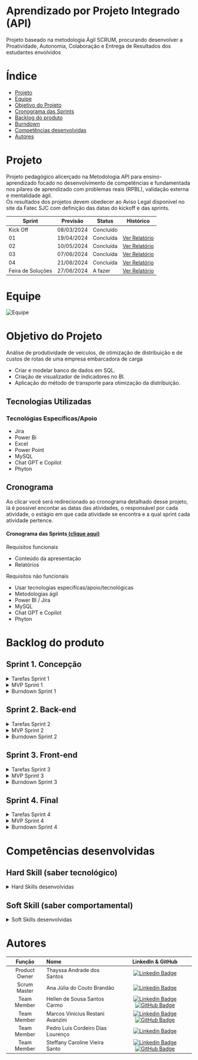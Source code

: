 
# Aprendizado por Projeto Integrado (API)

Projeto baseado na metodologia Ágil SCRUM, procurando desenvolver a Proatividade, Autonomia, Colaboração e Entrega de Resultados dos estudantes envolvidos

# Índice
* [Projeto](#projeto)
* [Equipe](#equipe)
* [Objetivo do Projeto](#objetivo-do-projeto)
* [Cronograma das Sprints](#cronograma)
* [Backlog do produto](#Backlog-do-produto)
* [Burndown](#Burndown)
* [Competências desenvolvidas](#competências-desenvolvidas)
* [Autores](#autores)

# Projeto 
Projeto pedagógico alicerçado na Metodologia API para ensino-aprendizado focado no desenvolvimento de competências e fundamentada nos pilares de aprendizado com problemas reais (RPBL), validação externa e mentalidade ágil.  
Os resultados dos projetos devem obedecer ao Aviso Legal disponível no site da Fatec SJC com definição das datas do kickoff e das sprints.

Sprint | Previsão | Status| Histórico|
|------|--------|------|--------|
|Kick Off | 08/03/2024 | Concluído || 
|01| 19/04/2024 | Concluída | [Ver Relatório](https://github.com/hllncarmo/G1_API/blob/main/Docs/RelatórioS1.pdf) | 
|02| 10/05/2024 | Concluída | [Ver Relatório](https://github.com/hllncarmo/G1_API/blob/main/Docs/RelatorioSprint2.pdf) | 
|03| 07/06/2024 | Concluída | [Ver Relatório](https://github.com/hllncarmo/G1_API/blob/main/Docs/Relato%CC%81rio%20Sprint%203.pdf) | 
|04| 21/06/2024| Concluída | [Ver Relatório]() | 
|Feira de Soluções| 27/06/2024 | A fazer |[Ver Relatório]() | 

# Equipe
![Equipe](https://github.com/hllncarmo/G1_API/blob/main/WhatsApp%20Image%202024-04-15%20at%2012.26.31.jpeg)

# Objetivo do Projeto
Análise de produtividade de veículos, de otimização de distribuição e de custos de rotas de uma empresa embarcadora de carga
* Criar e modelar banco de dados em SQL.
* Criação de visualizador de indicadores no BI.
* Aplicação do método de transporte para otimização da distribuição.

## Tecnologias Utilizadas
 ### Tecnológias Específicas/Apoio
 * Jira
 * Power Bi
 * Excel
 * Power Point
 * MySQL
 * Chat GPT e Copilot
 * Phyton

## Cronograma
Ao clicar você será redirecionado ao cronograma detalhado desse projeto, lá é possivel encontar as datas das atividades, o responsável por cada atividade, o estágio em que cada atividade se encontra e a qual sprint cada atividade pertence.

#### Cronograma das Sprints[ (clique aqui)](https://g3log-2semestre.atlassian.net/jira/software/projects/GA3/boards/2/backlog)

Requisitos funcionais 
- Conteúdo da apresentação   
- Relatórios 
  
Requisitos não funcionais
- Usar tecnologias especifícas/apoio/tecnológicas
- Metodologias ágil
- Power BI / Jira
- MySQL
- Chat GPT e Copilot
- Phyton

# Backlog do produto

## Sprint 1. Concepção

<details>
<summary>Tarefas Sprint 1</summary>
 
- [x] Criar relatório da Sprint;
- [x] Estruturar Jira;
- [x] Estruturar Github;
- [x] Verificar a existência de erros nas bases de dados apresentadas e identificá-los;
- [x] Fazer Burndown da Estimativa das atividades;
- [x] Estruturar base de dados MySQL;

</details>

<details>
<summary>MVP Sprint 1</summary>

![MVP2](https://github.com/hllncarmo/G1_API/blob/main/Img/MVP1.png)
![MVP2](https://github.com/hllncarmo/G1_API/blob/main/Img/MVP2.png)

</details>

<details>
<summary>Burndown Sprint 1</summary>
 
![BRDW1](https://github.com/hllncarmo/G1_API/blob/main/Img/Burndown.png)

</details>

## Sprint 2. Back-end

<details>
<summary>Tarefas Sprint 2</summary>
 
- [X] Estabelecer conexão MySQL > PowerBI
- [X] Criar estrutura de dados PowerBI
- [X] Criar padrão das views para PowerBI
- [X] Criar Código inicial para Otimização
- [X] Definir modelo de otimização
- [X] Criar os KPIs
- [X] Corrigir outliers e erros da base
- [X] Tirar dúvidas com o cliente
- [X] Montar views iniciais para o projeto
- [X] Criar relatório da sprint
- [X] Fazer Power Point para apresentação da sprint
- [X] Atualizar GitHub
</details>

<details>
<summary>MVP Sprint 2</summary>

### MVP da Sprint 2
- Telas Inicias Para o Power Bi
  ![MVPS2](https://github.com/hllncarmo/G1_API/blob/main/Img/TelaBi.jpg)
- Primeiro Código para otimização
```python 
 from pulp import LpMinimize, LpProblem, lpSum, LpVariable, LpStatus

   # Define the problem data
  plants = [3403208, 3423909, 3424402]  # 3 plants
  customers = [2301, 2302, 2303, 2304, 2305, 
               2306, 2307, 2308, 2309, 2310, 
               2311, 2312, 2313, 2314, 2315, 
               2316, 2317, 2318, 2319, 2320, 
               2321, 2322, 2323, 2324, 2325, 
               2326, 2327, 2328, 2329, 2330, 
               2331, 2332, 2333, 2334, 2335, 
               2336, 2337, 2338, 2339, 2340, 
               2341, 2342, 2343, 2344, 2345, 
               2346, 2347, 2348, 2349, 2350, 
               2351]  # 51 customers
  
  transportation_costs = {
  	(3423909, 2311): 0.0008195227607521,
  	(3403208, 2301): 0.083098556,
  	(3403208, 2302): 0.0959718,
  	(3403208, 2303): 0.073410231,
  	(3403208, 2304): 0.000833955,
  	(3403208, 2305): 0.000754846,
  	(3403208, 2306): 0.000857057,
  	(3403208, 2307): 0.1063934,
  	(3403208, 2308): 0.000818302,
  	(3403208, 2309): 0.000970116,
  	(3403208, 2310): 0.001763784,
  	(3403208, 2311): 0.00065115,
  	(3403208, 2312): 0.001376759,
  	(3403208, 2313): 0.188478712,
  	(3403208, 2314): 0.050510988,
  	(3403208, 2315): 0.001593072,
  	(3403208, 2316): 0.001849338,
  	(3403208, 2317): 0.092174201,
  	(3403208, 2318): 0.001238375,
  	(3403208, 2319): 0.001328067,
  	(3403208, 2320): 0.152242067,
  	(3403208, 2321): 0.089610694,
  	(3403208, 2322): 0.001277949,
  	(3403208, 2323): 0.155357067,
  	(3403208, 2324): 0.000963045,
  	(3403208, 2325): 0.124359978,
  	(3403208, 2326): 0.000638521,
  	(3403208, 2327): 0.001089962,
  	(3403208, 2328): 0.001099177,
  	(3403208, 2329): 0.195217885,
  	(3403208, 2330): 0.071775025,
  	(3403208, 2331): 0.001126749,
  	(3403208, 2332): 0.062108438,
  	(3403208, 2333): 0.107758794,
  	(3403208, 2334): 0.001241036,
  	(3403208, 2335): 0.001076807,
  	(3403208, 2336): 999999,
  	(3403208, 2337): 999999,
  	(3403208, 2338): 999999,
  	(3403208, 2339): 0.11130875,
  	(3403208, 2340): 0.00175132,
  	(3403208, 2341): 0.001677139,
  	(3403208, 2342): 0.001269774,
  	(3403208, 2343): 0.001600825,
  	(3403208, 2344): 0.001103101,
  	(3403208, 2345): 0.001273323,
  	(3403208, 2346): 0.07951125,
  	(3403208, 2347): 0.00505025,
  	(3403208, 2348): 0.001069554,
  	(3403208, 2349): 0.1966195,
  	(3403208, 2350): 0.000737253,
  	(3403208, 2351): 0.035504178,
  	(3423909, 2301): 999999,
  	(3423909, 2302): 999999,
  	(3423909, 2303): 999999,
  	(3423909, 2304): 999999,
  	(3423909, 2305): 0.002361481,
  	(3423909, 2306): 999999,
  	(3423909, 2307): 999999,
  	(3423909, 2308): 0.002435014,
  	(3423909, 2309): 0.011163711,
  	(3423909, 2310): 0.000490668,
  	(3423909, 2311): 0.002173528,
  	(3423909, 2312): 999999,
  	(3423909, 2313): 999999,
  	(3423909, 2314): 999999,
  	(3423909, 2315): 999999,
  	(3423909, 2316): 999999,
  	(3423909, 2317): 999999,
  	(3423909, 2318): 999999,
  	(3423909, 2319): 999999,
  	(3423909, 2320): 999999,
  	(3423909, 2321): 999999,
  	(3423909, 2322): 999999,
  	(3423909, 2323): 999999,
  	(3423909, 2324): 0.0645915,
  	(3423909, 2325): 999999,
  	(3423909, 2326): 0.000976607,
  	(3423909, 2327): 0.074768885,
  	(3423909, 2328): 0.000369302,
  	(3423909, 2329): 0.000629951,
  	(3423909, 2330): 0.000674545,
  	(3423909, 2331): 0.001068954,
  	(3423909, 2332): 0.063041611,
  	(3423909, 2333): 0.628467,
  	(3423909, 2334): 0.005974944,
  	(3423909, 2335): 0.004159029,
  	(3423909, 2336): 0.001160086,
  	(3423909, 2337): 0.000669215,
  	(3423909, 2338): 0.000895017,
  	(3423909, 2339): 0.059599383,
  	(3423909, 2340): 0.000570971,
  	(3423909, 2341): 0.00096336,
  	(3423909, 2342): 0.000885295,
  	(3423909, 2343): 0.000527028,
  	(3423909, 2344): 999999,
  	(3423909, 2345): 999999,
  	(3423909, 2346): 999999,
  	(3423909, 2347): 0.00098037,
  	(3423909, 2348): 0.001231035,
  	(3423909, 2349): 0.073297456,
  	(3423909, 2350): 0.001075844,
  	(3423909, 2351): 0.063783659,
  	(3424402, 2301): 0.000346899,
  	(3424402, 2302): 0.000561724,
  	(3424402, 2303): 0.000784609,
  	(3424402, 2304): 0.000677017,
  	(3424402, 2305): 0.000298686,
  	(3424402, 2306): 0.000691641,
  	(3424402, 2307): 0.000307238,
  	(3424402, 2308): 0.000687612,
  	(3424402, 2309): 0.00017592,
  	(3424402, 2310): 0.004571612,
  	(3424402, 2311): 0.000300203,
  	(3424402, 2312): 999999,
  	(3424402, 2313): 999999,
  	(3424402, 2314): 999999,
  	(3424402, 2315): 999999,
  	(3424402, 2316): 999999,
  	(3424402, 2317): 999999,
  	(3424402, 2318): 999999,
  	(3424402, 2319): 0.002830106,
  	(3424402, 2320): 0.08292375,
  	(3424402, 2321): 0.1658475,
  	(3424402, 2322): 0.001063248,
  	(3424402, 2323): 0.146365962,
  	(3424402, 2324): 0.054487753,
  	(3424402, 2325): 0.073182981,
  	(3424402, 2326): 0.000882541,
  	(3424402, 2327): 0.146365962,
  	(3424402, 2328): 0.000961346,
  	(3424402, 2329): 0.163528077,
  	(3424402, 2330): 0.066339,
  	(3424402, 2331): 0.000671448,
  	(3424402, 2332): 0.105039667,
  	(3424402, 2333): 0.1914395,
  	(3424402, 2334): 0.001022395,
  	(3424402, 2335): 0.000715582,
  	(3424402, 2336): 0.001899043,
  	(3424402, 2337): 0.001085629,
  	(3424402, 2338): 0.001241254,
  	(3424402, 2339): 999999,
  	(3424402, 2340): 999999,
  	(3424402, 2341): 999999,
  	(3424402, 2342): 999999,
  	(3424402, 2343): 999999,
  	(3424402, 2344): 0.000797775,
  	(3424402, 2345): 0.000914069,
  	(3424402, 2346): 0.042719844,
  	(3424402, 2347): 0.001318893,
  	(3424402, 2348): 0.001725242,
  	(3424402, 2349): 0.275556667,
  	(3424402, 2350): 0.001698401,
  	(3424402, 2351): 0.378577157
  }
  
  customer_demands = {
      2301:	5973721,
      2302:	1778080, 
      2303:	5958798, 
      2304:	896173, 
      2305:	3241494, 
      2306:	3244827, 
      2307:	12738726, 
      2308:	6792503, 
      2309:	7471374, 
      2310:	2098730, 
      2311:	7295028, 
      2312:	1350774, 
      2313:	1439856, 
      2314:	3977784, 
      2315:	3666906, 
      2316:	271034, 
      2317:	1272373, 
      2318:	569236, 
      2319:	1589336, 
      2320:	5063433, 
      2321:	10686204, 
      2322:	2495205, 
      2323:	1753764, 
      2324:	20427048, 
      2325:	7828763, 
      2326:	5788209, 
      2327:	11836544, 
      2328:	6145143, 
      2329:	13860432, 
      2330:	3482379, 
      2331:	4084642, 
      2332:	10839219, 
      2333:	1336988, 
      2334:	1898750, 
      2335:	14197671, 
      2336:	1716192, 
      2337:	827342, 
      2338:	2539443, 
      2339:	1789064, 
      2340:	973767, 
      2341:	5304924, 
      2342:	838856, 
      2343:	8150094, 
      2344:	678417, 
      2345:	3600095, 
      2346:	3522678, 
      2347:	3675315, 
      2348:	1310374, 
      2349:	1761137, 
      2350:	4402893, 
      2351:	1331761 
  }
  
  plant_supplies = {
      3403208: 90000000,
      3423909: 90000000,
      3424402: 90000000
  }
  
  # Create the linear programming problem
  prob = LpProblem("Transportation_Cost_Minimization", LpMinimize)
  
  # Define the decision variables
  shipments = LpVariable.dicts("Shipments", (plants, customers), 0, None, cat='Integer')
  
  # Define the objective function
  try:
      prob += lpSum([transportation_costs[(p, c)] * shipments[p][c] for p in plants for c in customers])
  except KeyError as e:
      print(f"Missing combination: {e}")
  # Define the constraints
  for p in plants:
      prob += lpSum([shipments[p][c] for c in customers]) <= plant_supplies[p]
  
  for c in customers:
      prob += lpSum([shipments[p][c] for p in plants]) == customer_demands[c]
  
  
  
  # Solve the problem
  prob.solve()
  
  # Print the results
  print("Status:", LpStatus[prob.status])
  for v in prob.variables():
      print(v.name, "=", v.varValue)

```

</details>


<details>
<summary>Burndown Sprint 2</summary>

![BRDW2](https://github.com/hllncarmo/G1_API/blob/main/Img/BurnDown2.jpg)

</details>

## Sprint 3. Front-end

<details>
<summary>Tarefas Sprint 3</summary>
 
- [X] Modelar telas adicionais do Power Bi
- [X] Modelar as visões para o padrão estabelecido
- [X] Utilizar o modelo definido para executar a otimização
- [X] Criar Visualização de otimização de rotas por veiculo
- [X] Montar views iniciais
- [X] Criar relatório da Sprint
- [X] Tirar dúvidas com o cliente
- [X] Atualizar GitHub
- [X] Verificar possibilidade de views complementares

</details>

<details>
<summary>MVP Sprint 3</summary>

### Visualizações no Power Bi com os dados da otimização
- Telas Power Bi
  ![MVPS3](https://github.com/hllncarmo/G1_API/blob/main/Captura%20de%20tela%202024-06-06%20211533.png)
- Primeiro Código para otimização
```python
from pulp import LpMinimize, LpProblem, lpSum, LpVariable, LpStatus

# Define the problem data
plants = [3403208, 3423909, 3424402]  # 3 plants
customers = [2301, 2302, 2303, 2304, 2305, 
             2306, 2307, 2308, 2309, 2310, 
             2311, 2312, 2313, 2314, 2315, 
             2316, 2317, 2318, 2319, 2320, 
             2321, 2322, 2323, 2324, 2325, 
             2326, 2327, 2328, 2329, 2330, 
             2331, 2332, 2333, 2334, 2335, 
             2336, 2337, 2338, 2339, 2340, 
             2341, 2342, 2343, 2344, 2345, 
             2346, 2347, 2348, 2349, 2350, 
             2351]  # 51 customers

transportation_costs = {
	(3403208, 2301): 0.581689889,
	(3403208, 2302): 0.479859,
	(3403208, 2303): 0.440461389,
	(3403208, 2304): 0.456173529,
	(3403208, 2305): 0.492159853,
	(3403208, 2306): 0.544231152,
	(3403208, 2307): 0.531967,
	(3403208, 2308): 0.540897912,
	(3403208, 2309): 0.424910965,
	(3403208, 2310): 0.714332699,
	(3403208, 2311): 0.403713274,
	(3403208, 2312): 0.788882677,
	(3403208, 2313): 0.753914848,
	(3403208, 2314): 0.707153831,
	(3403208, 2315): 0.825211267,
	(3403208, 2316): 0.834051632,
	(3403208, 2317): 0.829567813,
	(3403208, 2318): 0.821042543,
	(3403208, 2319): 0.690594586,
	(3403208, 2320): 0.761210333,
	(3403208, 2321): 0.80649625,
	(3403208, 2322): 0.691370481,
	(3403208, 2323): 0.776785333,
	(3403208, 2324): 0.704948765,
	(3403208, 2325): 0.621799889,
	(3403208, 2326): 0.693433396,
	(3403208, 2327): 0.706295309,
	(3403208, 2328): 0.725456763,
	(3403208, 2329): 0.780871538,
	(3403208, 2330): 0.78952527,
	(3403208, 2331): 0.691823939,
	(3403208, 2332): 0.683192821,
	(3403208, 2333): 0.646552766,
	(3403208, 2334): 0.67760587,
	(3403208, 2335): 0.687003068,
	(3403208, 2336): 999999,
	(3403208, 2337): 999999,
	(3403208, 2338): 999999,
	(3403208, 2339): 0.89047,
	(3403208, 2340): 0.956220721,
	(3403208, 2341): 0.902300672,
	(3403208, 2342): 0.892650771,
	(3403208, 2343): 0.973301747,
	(3403208, 2344): 0.629870511,
	(3403208, 2345): 0.63538812,
	(3403208, 2346): 0.63609,
	(3403208, 2347): 0.424221,
	(3403208, 2348): 0.319796772,
	(3403208, 2349): 0.393239,
	(3403208, 2350): 0.388532513,
	(3403208, 2351): 0.426050139,
	(3423909, 2301): 999999,
	(3423909, 2302): 999999,
	(3423909, 2303): 999999,
	(3423909, 2304): 999999,
	(3423909, 2305): 0.384921411,
	(3423909, 2306): 999999,
	(3423909, 2307): 999999,
	(3423909, 2308): 0.384732184,
	(3423909, 2309): 0.424221,
	(3423909, 2310): 0.332182532,
	(3423909, 2311): 0.384714542,
	(3423909, 2312): 999999,
	(3423909, 2313): 999999,
	(3423909, 2314): 999999,
	(3423909, 2315): 999999,
	(3423909, 2316): 999999,
	(3423909, 2317): 999999,
	(3423909, 2318): 999999,
	(3423909, 2319): 999999,
	(3423909, 2320): 999999,
	(3423909, 2321): 999999,
	(3423909, 2322): 999999,
	(3423909, 2323): 999999,
	(3423909, 2324): 0.3229575,
	(3423909, 2325): 999999,
	(3423909, 2326): 0.353531597,
	(3423909, 2327): 0.373844423,
	(3423909, 2328): 0.354898829,
	(3423909, 2329): 0.367891282,
	(3423909, 2330): 0.420241744,
	(3423909, 2331): 0.351685809,
	(3423909, 2332): 0.378249667,
	(3423909, 2333): 0.628467,
	(3423909, 2334): 0.424221,
	(3423909, 2335): 0.424221,
	(3423909, 2336): 0.470995102,
	(3423909, 2337): 0.45372783,
	(3423909, 2338): 0.450193701,
	(3423909, 2339): 0.536394444,
	(3423909, 2340): 0.60808452,
	(3423909, 2341): 0.563565321,
	(3423909, 2342): 0.558621044,
	(3423909, 2343): 0.60713659,
	(3423909, 2344): 999999,
	(3423909, 2345): 999999,
	(3423909, 2346): 999999,
	(3423909, 2347): 0.677435774,
	(3423909, 2348): 0.720155369,
	(3423909, 2349): 0.586379648,
	(3423909, 2350): 0.673478162,
	(3423909, 2351): 0.637836585,
	(3424402, 2301): 0.442990636,
	(3424402, 2302): 0.409496915,
	(3424402, 2303): 0.407212002,
	(3424402, 2304): 0.394700974,
	(3424402, 2305): 0.41995255,
	(3424402, 2306): 0.401843269,
	(3424402, 2307): 0.423066157,
	(3424402, 2308): 0.401565675,
	(3424402, 2309): 0.467243454,
	(3424402, 2310): 0.416016692,
	(3424402, 2311): 0.548170849,
	(3424402, 2312): 999999,
	(3424402, 2313): 999999,
	(3424402, 2314): 999999,
	(3424402, 2315): 999999,
	(3424402, 2316): 999999,
	(3424402, 2317): 999999,
	(3424402, 2318): 999999,
	(3424402, 2319): 0.416025571,
	(3424402, 2320): 0.331695,
	(3424402, 2321): 0.331695,
	(3424402, 2322): 0.339176069,
	(3424402, 2323): 0.292731923,
	(3424402, 2324): 0.326926515,
	(3424402, 2325): 0.292731923,
	(3424402, 2326): 0.320362562,
	(3424402, 2327): 0.292731923,
	(3424402, 2328): 0.369156958,
	(3424402, 2329): 0.327056154,
	(3424402, 2330): 0.331695,
	(3424402, 2331): 0.349153,
	(3424402, 2332): 0.315119,
	(3424402, 2333): 0.382879,
	(3424402, 2334): 0.382879,
	(3424402, 2335): 0.342763801,
	(3424402, 2336): 0.719737191,
	(3424402, 2337): 0.699144814,
	(3424402, 2338): 0.693860886,
	(3424402, 2339): 999999,
	(3424402, 2340): 999999,
	(3424402, 2341): 999999,
	(3424402, 2342): 999999,
	(3424402, 2343): 999999,
	(3424402, 2344): 0.465102596,
	(3424402, 2345): 0.477143788,
	(3424402, 2346): 0.469918289,
	(3424402, 2347): 0.879701638,
	(3424402, 2348): 0.935080972,
	(3424402, 2349): 1.1022266667,
	(3424402, 2350): 1.0105483568,
	(3424402, 2351): 1.1357314706
}

customer_demands = {
    2301:	5973721,
    2302:	1778080, 
    2303:	5958798, 
    2304:	896173, 
    2305:	3241494, 
    2306:	3244827, 
    2307:	12738726, 
    2308:	6792503, 
    2309:	7471374, 
    2310:	2098730, 
    2311:	7295028, 
    2312:	1350774, 
    2313:	1439856, 
    2314:	3977784, 
    2315:	3666906, 
    2316:	271034, 
    2317:	1272373, 
    2318:	569236, 
    2319:	1589336, 
    2320:	5063433, 
    2321:	10686204, 
    2322:	2495205, 
    2323:	1753764, 
    2324:	20427048, 
    2325:	7828763, 
    2326:	5788209, 
    2327:	11836544, 
    2328:	6145143, 
    2329:	13860432, 
    2330:	3482379, 
    2331:	4084642, 
    2332:	10839219, 
    2333:	1336988, 
    2334:	1898750, 
    2335:	14197671, 
    2336:	1716192, 
    2337:	827342, 
    2338:	2539443, 
    2339:	1789064, 
    2340:	973767, 
    2341:	5304924, 
    2342:	838856, 
    2343:	8150094, 
    2344:	678417, 
    2345:	3600095, 
    2346:	3522678, 
    2347:	3675315, 
    2348:	1310374, 
    2349:	1761137, 
    2350:	4402893, 
    2351:	1331761 
}

plant_supplies = {
    3403208: 90000000,
    3423909: 90000000,
    3424402: 90000000
}
# Create the linear programming problem
prob = LpProblem("Transportation_Cost_Minimization", LpMinimize)

# Define the decision variables
shipments = LpVariable.dicts("Shipments", (plants, customers), 0, None, cat='Integer')

# Define the objective function
try:
    prob += lpSum([transportation_costs[(p, c)] * shipments[p][c] for p in plants for c in customers])
except KeyError as e:
    print(f"Missing combination: {e}")
# Define the constraints
for p in plants:
    prob += lpSum([shipments[p][c] for c in customers]) <= plant_supplies[p]

for c in customers:
    prob += lpSum([shipments[p][c] for p in plants]) == customer_demands[c]



# Solve the problem
prob.solve()

# Print the results
print("Status:", LpStatus[prob.status])
for v in prob.variables():
    print(v.name, "=", v.varValue)
```
</details>


<details>
<summary>Burndown Sprint 3</summary>

![BRDW3](https://github.com/hllncarmo/G1_API/blob/main/Img/Burndown3.png)

</details>

## Sprint 4. Final

<details>
<summary>Tarefas Sprint 4</summary>

- [x] Ajustes Finais no Power Bi
- [x] Ajustes no código de otimização se necessários 
- [x] Criar relatório final do projeto
- [x] Tirar dúvidas com o cliente
- [x] Criar apresentação para Sprint

</details>

<details>
<summary>MVP Sprint 4</summary>
 ![MVPS4](https://github.com/hllncarmo/G1_API/blob/main/Img/MVP%204.jpeg)

### Conclusão do Projeto
### Apresentação Final

</details>

<details>
<summary>Burndown Sprint 4</summary>

![BRDW4](https://github.com/hllncarmo/G1_API/blob/main/Img/Burndown4.png)

</details>


# Competências desenvolvidas

## Hard Skill (saber tecnológico)
<details>
<summary>Hard Skills desenvolvidas</summary>
  
| Tecnologia/Metodologia | Classificação |
| ---------------------- | ------------- |
| GitHub | ☆ ☆ ☆ ☆ ☆ ☆ ☆ ☆ ☆ ☆  |
| Gestão de Projetos | ☆ ☆ ☆ ☆ ☆ ☆ ☆ ☆ ☆ ☆ |
| Scrum Master | ☆ ☆ ☆ ☆ ☆ ☆ ☆ ☆ ☆ ☆ |
| Prodct Owner | ☆ ☆ ☆ ☆ ☆ ☆ ☆ ☆ ☆ ☆ |
| Markdown | ☆ ☆ ☆ ☆ ☆ ☆ ☆ ☆ ☆ ☆ |
| Git Projects | ☆ ☆ ☆ ☆ ☆ ☆ ☆ ☆ ☆ ☆ |
 
</details>

## Soft Skill (saber comportamental)
<details>
<summary>Soft Skills desenvolvidas</summary>

| Habilidades | Classificação |
| ---------------------- | ------------- |
| Colaboração | ☆ ☆ ☆ ☆ ☆ ☆ ☆ ☆ ☆ ☆ |
| Proatividade| ☆ ☆ ☆ ☆ ☆ ☆ ☆ ☆ ☆ ☆ |
| Comunicação | ☆ ☆ ☆ ☆ ☆ ☆ ☆ ☆ ☆ ☆ |
| Adaptabilidade | ☆ ☆ ☆ ☆ ☆ ☆ ☆ ☆ ☆ ☆ |
| Autonomia | ☆ ☆ ☆ ☆ ☆ ☆ ☆ ☆ ☆ ☆ |

</details>

# Autores
|    Função     | Nome                                  |                                                                                                                                                      LinkedIn & GitHub                                                                                                                                                      |
| :-----------: | :------------------------------------ | :-------------------------------------------------------------------------------------------------------------------------------------------------------------------------------------------------------------------------------------------------------------------------------------------------------------------------: |
| Product Owner | Thayssa Andrade dos Santos        |      [![Linkedin Badge](https://img.shields.io/badge/Linkedin-blue?style=flat-square&logo=Linkedin&logoColor=white)](https://www.linkedin.com/in/thayssa-andrade-531a20200/)  |
| Scrum Master  | Ana Júlia do Couto Brandão        |         [![Linkedin Badge](https://img.shields.io/badge/Linkedin-blue?style=flat-square&logo=Linkedin&logoColor=white)](https://www.linkedin.com/in/ana-j%C3%BAlia-couto-brand%C3%A3o-60a78b20b/)        | 
|  Team Member  | Hellen de Sousa Santos Carmo      |   [![Linkedin Badge](https://img.shields.io/badge/Linkedin-blue?style=flat-square&logo=Linkedin&logoColor=white)](https://www.linkedin.com/in/hellen-sousa-26717b27b/) [![GitHub Badge](https://img.shields.io/badge/GitHub-111217?style=flat-square&logo=github&logoColor=white)](https://github.com/hllncarmo)   |
|  Team Member  | Marcos Vinicius Restani Avanzini  |   [![Linkedin Badge](https://img.shields.io/badge/Linkedin-blue?style=flat-square&logo=Linkedin&logoColor=white)](https://www.linkedin.com/in/marcos-avanzini-7544331b6/) [![GitHub Badge](https://img.shields.io/badge/GitHub-111217?style=flat-square&logo=github&logoColor=white)](https://github.com/MarcosAvanzini)   |
|  Team Member  | Pedro Luís Cordeiro Dias Lourenço |           [![Linkedin Badge](https://img.shields.io/badge/Linkedin-blue?style=flat-square&logo=Linkedin&logoColor=white)](https://www.linkedin.com/in/pedro-lu%C3%ADs-louren%C3%A7o-785314225/)          |
|  Team Member  | Steffany Caroline Vieira Santo    |   [![Linkedin Badge](https://img.shields.io/badge/Linkedin-blue?style=flat-square&logo=Linkedin&logoColor=white)](https://www.linkedin.com/in/steffanysantovi) [![GitHub Badge](https://img.shields.io/badge/GitHub-111217?style=flat-square&logo=github&logoColor=white)](https://github.com/Steffanysantovi) |
